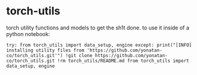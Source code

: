 # torch-utils
torch utility functions and models to get the sh1t done.
to use it inside of a python notebook:


`try:
    from torch_utils import data_setup, engine
except:
    print("[INFO] installing utility files from 'https://github.com/yonatan-co/torch_utils.git'")
    !git clone https://github.com/yonatan-co/torch_utils.git
    !rm torch_utils/README.md
    from torch_utils import data_setup, engine`
